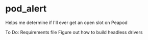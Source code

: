# pod_alert
Helps me determine if I'll ever get an open slot on Peapod

To Do:
Requirements file
Figure out how to build headless drivers